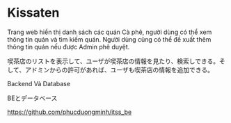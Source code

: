 # Kissaten
Trang web hiển thị danh sách các quán Cà phê, người dùng có thể xem thông tin quán và tìm kiếm quán. Người dùng cũng có thể đề xuất thêm thông tin quán nếu được Admin phê duyệt.

喫茶店のリストを表示して、ユーザが喫茶店の情報を見たり、検索しできる。そして、アドミンからの許可があれば、ユーザも喫茶店の情報を追加できる。

Backend Và Database

BEとデータベース

https://github.com/phucduongminh/itss_be
